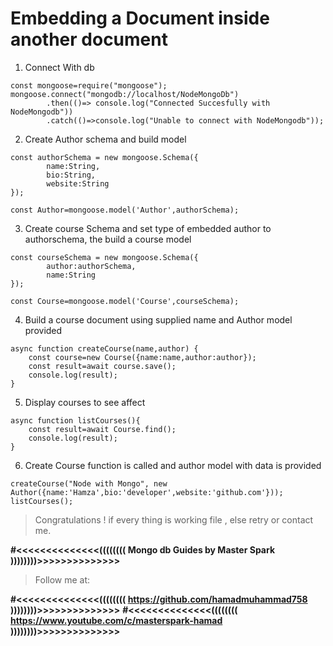 # Embedding a Document inside another document

1. Connect With db

```
const mongoose=require("mongoose");
mongoose.connect("mongodb://localhost/NodeMongoDb")
        .then(()=> console.log("Connected Succesfully with NodeMongodb"))
        .catch(()=>console.log("Unable to connect with NodeMongodb"));
```
2. Create Author schema and build model
```
const authorSchema = new mongoose.Schema({
        name:String,
        bio:String,
        website:String
});

const Author=mongoose.model('Author',authorSchema);
```
3. Create course Schema and set type of embedded author to authorschema, the build a course model

```
const courseSchema = new mongoose.Schema({
        author:authorSchema,
        name:String
});

const Course=mongoose.model('Course',courseSchema);
```
4. Build a course document using supplied name and Author model provided

```
async function createCourse(name,author) {
    const course=new Course({name:name,author:author});
    const result=await course.save();
    console.log(result);
}
```
5. Display courses to see affect

```
async function listCourses(){
    const result=await Course.find();
    console.log(result);
}
```

6. Create Course function is called and author model with data is provided

```
createCourse("Node with Mongo", new Author({name:'Hamza',bio:'developer',website:'github.com'}));
listCourses();
```



> Congratulations ! if every thing is working file , else retry or contact me.

**#<<<<<<<<<<<<<<(((((((( Mongo db Guides by Master Spark ))))))))>>>>>>>>>>>>>>**

> Follow me at: 

**#<<<<<<<<<<<<<<(((((((( https://github.com/hamadmuhammad758 ))))))))>>>>>>>>>>>>>>**
**#<<<<<<<<<<<<<<(((((((( https://www.youtube.com/c/masterspark-hamad ))))))))>>>>>>>>>>>>>>**
